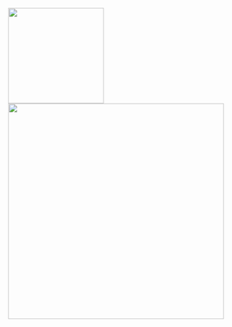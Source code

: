 <img height="195px" src="https://github-readme-stats-delta-peach-93.vercel.app/api/top-langs?username=A1kari8&show_icons=true&count_private=true&theme=blue_navy&size_weight=0.5&count_weight=0.5&layout=donut&langs_count=6&exclude_repo=A1kari8.github.io,fuwari-alkaid,blog&hide=cmake,css,html" /><img height="440px" src="https://github-readme-stats-delta-peach-93.vercel.app/api?username=A1kari8&theme=blue_navy" />
